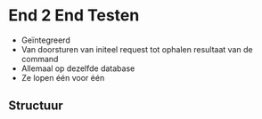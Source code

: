 ﻿# End 2 End Testen

* Geïntegreerd
* Van doorsturen van initeel request tot ophalen resultaat van de command
* Allemaal op dezelfde database
* Ze lopen één voor één

## Structuur

